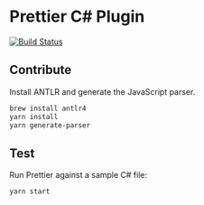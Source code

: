 # Prettier C# Plugin

[![Build Status](https://travis-ci.org/warrenseine/prettier-csharp.svg?branch=master)](https://travis-ci.org/warrenseine/prettier-csharp)

## Contribute

Install ANTLR and generate the JavaScript parser.

```bash
brew install antlr4
yarn install
yarn generate-parser
```

## Test

Run Prettier against a sample C# file:

```bash
yarn start
```
